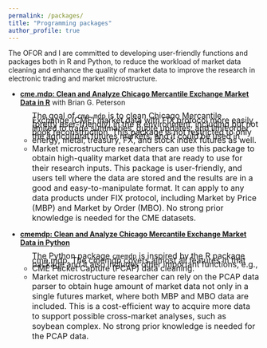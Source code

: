 ```yaml
---
permalink: /packages/
title: "Programming packages"
author_profile: true
---
```

The OFOR and I are committed to developing user-friendly functions and packages both in R and Python, to reduce the workload of market data cleaning and enhance the quality of market data to improve the research in electronic trading and market microstructure.

* [**cme.mdp: Clean and Analyze Chicago Mercantile Exchange Market Data in R**](https://github.com/richie-ma/cme.mdp) with Brian G. Peterson
  * <span style="font-size:16px; line-height:0.5; display:inline-block;">The goal of `cme.mdp` is to clean Chicago Mercantile Exchange (CME) market data with FIX protocol more easily (pretty user-friendly) in the R environment, including but not limited to trade summaries, quote updates, and limit order book reconstruction. This package is not restricted to only the agricultural futures markets, and it could be used in energy, metal, treasury, FX, and stock index futures as well.</span>
  * <span style="font-size:16px; line-height:0.5;">Market microstructure researchers can use this package to obtain high-quality market data that are ready to use for their research inputs. This package is user-friendly, and users tell where the data are stored and the results are in a good and easy-to-manipulate format. It can apply to any data products under FIX protocol, including Market by Price (MBP) and Market by Order (MBO). No strong prior knowledge is needed for the CME datasets.</span>

* [**cmemdp: Clean and Analyze Chicago Mercantile Exchange Market Data in Python**](https://github.com/richie-ma/cmemdp)
  * <span style="font-size:16px; line-height:0.5; display:inline-block;">The Python package `cmemdp` is inspired by the R package cme.mdp. The cmemdp covers almost all features in that package and it also includes other important functions, e.g., CME Packet Capture (PCAP) data cleaning.</span>
  * <span style="font-size:16px; line-height:0.5;">Market microstructure researcher can rely on the PCAP data parser to obtain huge amount of market data not only in a single futures market, where both MBP and MBO data are included. This is a cost-efficient way to acquire more data to support possible cross-market analyses, such as soybean complex. No strong prior knowledge is needed for the PCAP data.</span>
